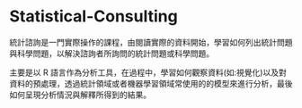 # Statistical-Consulting
統計諮詢是一門實際操作的課程，由閱讀實際的資料開始，學習如何列出統計問題與科學問題，以解決諮詢者所詢問的統計問題或科學問題。     

主要是以 R 語言作為分析工具，在過程中，學習如何觀察資料(如:視覺化)以及對資料的預處理，透過統計領域或者機器學習領域常使用的的模型來進行分析，最後如何呈現分析情況與解釋所得到的結果。
